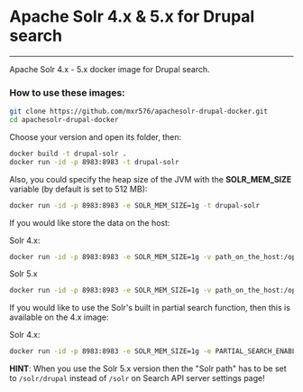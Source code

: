 # Apache Solr 4.x & 5.x for Drupal search
---

Apache Solr 4.x - 5.x docker image for Drupal search.

### How to use these images:

```sh
git clone https://github.com/mxr576/apachesolr-drupal-docker.git
cd apachesolr-drupal-docker
```
Choose your version and open its folder, then:

```sh
docker build -t drupal-solr .
docker run -id -p 8983:8983 -t drupal-solr
```

Also, you could specify the heap size of the JVM with the **SOLR_MEM_SIZE** variable (by default is set to 512 MB):

```sh
docker run -id -p 8983:8983 -e SOLR_MEM_SIZE=1g -t drupal-solr
```

If you would like store the data on the host:

Solr 4.x:

```sh
docker run -id -p 8983:8983 -e SOLR_MEM_SIZE=1g -v path_on_the_host:/opt/solr/example/solr/collection1/data -t drupal-solr
```
Solr 5.x
```sh
docker run -id -p 8983:8983 -e SOLR_MEM_SIZE=1g -v path_on_the_host:/opt/solr/server/solr/drupal/data -t drupal-solr
```

If you would like to use the Solr's built in partial search function, then this is available on the 4.x image:

Solr 4.x:

```sh
docker run -id -p 8983:8983 -e SOLR_MEM_SIZE=1g -e PARTIAL_SEARCH_ENABLED=true -v path_on_the_host:/opt/solr/example/solr/collection1/data -t drupal-solr
```

**HINT**: When you use the Solr 5.x version then the "Solr path" has to be set to `/solr/drupal` instead of `/solr` on Search API server settings page!
